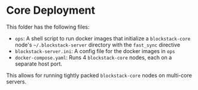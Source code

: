 # Core Deployment

This folder has the following files:

- `ops`: A shell script to run docker images that initialize a `blockstack-core` node's `~/.blockstack-server` directory with the `fast_sync` directive
- `blockstack-server.ini`: A config file for the docker images in `ops`
- `docker-compose.yaml`: Runs 4 `blockstack-core` nodes, each on a separate host port.

This allows for running tightly packed `blockstack-core` nodes on multi-core servers.

